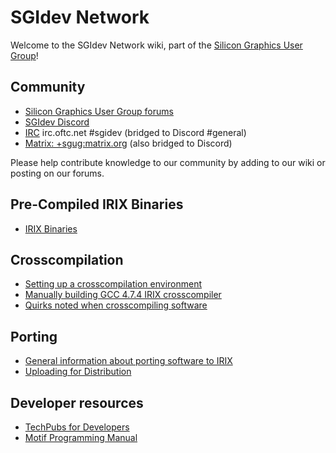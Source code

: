 # SGIdev Network
Welcome to the SGIdev Network wiki, part of the [Silicon Graphics User Group](https://www.sgi.sh)!

## Community
* [Silicon Graphics User Group forums](https://forums.sgi.sh)
* [SGIdev Discord](https://discord.gg/skp987v) 
* [IRC](irc://irc.oftc.net/sgidev) irc.oftc.net #sgidev (bridged to Discord #general)
* [Matrix: +sgug:matrix.org](https://riot.im/app/#/group/+sgug:matrix.org) (also bridged to Discord)

Please help contribute knowledge to our community by adding to our wiki or posting on our forums.

## Pre-Compiled IRIX Binaries
* [IRIX Binaries](wiki/IRIX_Binaries.html)

## Crosscompilation
* [Setting up a crosscompilation environment](wiki/crosscompiling.html)
* [Manually building GCC 4.7.4 IRIX crosscompiler](wiki/Manually_building_GCC_474_IRIX_crosscompiler.html)
* [Quirks noted when crosscompiling software](wiki/Quirks_noted_when_crosscompiling_software.html)

## Porting
* [General information about porting software to IRIX](wiki/General_information_about_porting_software_to_IRIX.html)
* [Uploading for Distribution](wiki/uploading.html)

## Developer resources
* [TechPubs for Developers](https://techpubs.jurassic.nl/manuals/0650/developer/)
* [Motif Programming Manual](https://www.oreilly.com/openbook/motif/vol6a/Vol6a_html/toc.html)
